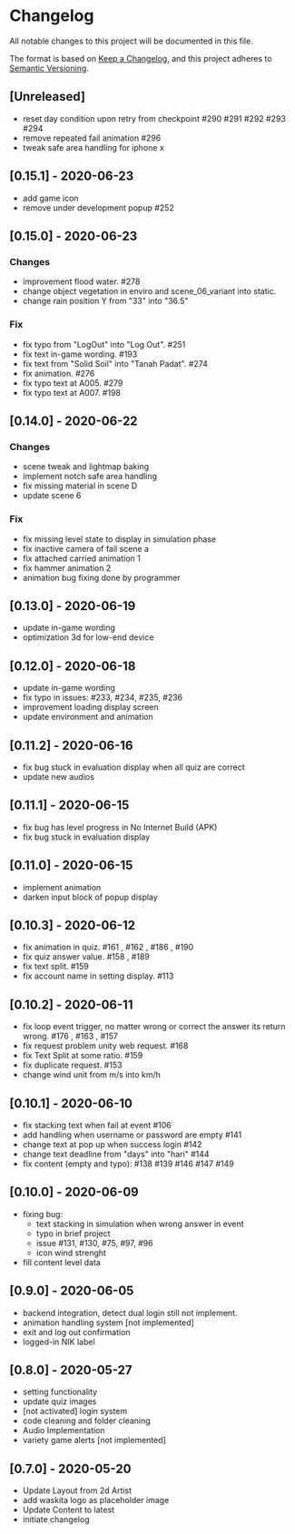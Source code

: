 # Changelog

All notable changes to this project will be documented in this file.

The format is based on [Keep a Changelog](https://keepachangelog.com/en/1.0.0/),
and this project adheres to [Semantic Versioning](https://semver.org/spec/v2.0.0.html).

## [Unreleased]

- reset day condition upon retry from checkpoint #290 #291 #292 #293 #294
- remove repeated fail animation #296
- tweak safe area handling for iphone x

## [0.15.1] - 2020-06-23

- add game icon
- remove under development popup #252

## [0.15.0] - 2020-06-23

### Changes
- improvement flood water. #278
- change object vegetation in enviro and scene_06_variant into static.
- change rain position Y from "33" into "36.5"

### Fix
- fix typo from "LogOut" into "Log Out". #251
- fix text in-game wording. #193
- fix text from "Solid Soil" into "Tanah Padat". #274
- fix animation. #276
- fix typo text at A005. #279
- fix typo text at A007. #198


## [0.14.0] - 2020-06-22

### Changes

- scene tweak and lightmap baking
- implement notch safe area handling
- fix missing material in scene D
- update scene 6

### Fix

- fix missing level state to display in simulation phase
- fix inactive camera of fail scene a
- fix attached carried animation 1
- fix hammer animation 2
- animation bug fixing done by programmer

## [0.13.0] - 2020-06-19
- update in-game wording
- optimization 3d for low-end device

## [0.12.0] - 2020-06-18
- update in-game wording
- fix typo in issues: #233, #234, #235, #236
- improvement loading display screen
- update environment and animation

## [0.11.2] - 2020-06-16
- fix bug stuck in evaluation display when all quiz are correct
- update new audios

## [0.11.1] - 2020-06-15
- fix bug has level progress in No Internet Build (APK)
- fix bug stuck in evaluation display

## [0.11.0] - 2020-06-15
- implement animation
- darken input block of popup display

## [0.10.3] - 2020-06-12
- fix animation in quiz. #161 , #162 , #186 , #190
- fix quiz answer value. #158 , #189
- fix text split. #159
- fix account name in setting display. #113

## [0.10.2] - 2020-06-11
- fix loop event trigger, no matter wrong or correct the answer its return wrong. #176 , #163 , #157
- fix request problem unity web request. #168
- fix Text Split at some ratio. #159
- fix duplicate request. #153
- change wind unit from m/s into km/h


## [0.10.1] - 2020-06-10
- fix stacking text when fail at event #106
- add handling when username or password are empty #141
- change text at pop up when success login #142
- change text deadline from "days" into "hari" #144
- fix content (empty and typo): #138 #139 #146 #147 #149 


## [0.10.0] - 2020-06-09
- fixing bug:
	- text stacking in simulation when wrong answer in event
	- typo in brief project
	- issue #131, #130, #75, #97, #96
	- icon wind strenght
- fill content level data

## [0.9.0] - 2020-06-05

- backend integration, detect dual login still not implement.
- animation handling system [not implemented]
- exit and log out confirmation
- logged-in NIK label

## [0.8.0] - 2020-05-27

- setting functionality
- update quiz images
- [not activated] login system
- code cleaning and folder cleaning
- Audio Implementation
- variety game alerts [not implemented]

## [0.7.0] - 2020-05-20

- Update Layout from 2d Artist
- add waskita logo as placeholder image
- Update Content to latest
- initiate changelog
